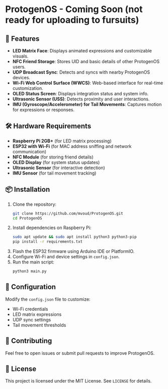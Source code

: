 # ProtogenOS - Coming Soon (not ready for uploading to fursuits)

## 🚀 Features
- **LED Matrix Face**: Displays animated expressions and customizable visuals.
- **NFC Friend Storage**: Stores UID and basic details of other ProtogenOS users.
- **UDP Broadcast Sync**: Detects and syncs with nearby ProtogenOS devices.
- **Wi-Fi Web Control Surface (WWCS)**: Web-based interface for real-time customization.
- **OLED Status Screen**: Displays integration status and system info.
- **Ultrasonic Sensor (USS)**: Detects proximity and user interactions.
- **IMU (Gyroscope/Accelerometer) for Tail Movements**: Captures motion for expressions or responses.

## 🛠 Hardware Requirements
- **Raspberry Pi 2GB+** (for LED matrix processing)
- **ESP32 with Wi-Fi** (for MAC address sniffing and network communication)
- **NFC Module** (for storing friend details)
- **OLED Display** (for system status updates)
- **Ultrasonic Sensor** (for interactive detection)
- **IMU Sensor** (for tail movement tracking)

## 📦 Installation
1. Clone the repository:
   ```sh
   git clone https://github.com/mvoud/ProtogenOS.git
   cd ProtogenOS
   ```
2. Install dependencies on Raspberry Pi:
   ```sh
   sudo apt update && sudo apt install python3 python3-pip
   pip install -r requirements.txt
   ```
3. Flash the ESP32 firmware using Arduino IDE or PlatformIO.
4. Configure Wi-Fi and device settings in `config.json`.
5. Run the main script:
   ```sh
   python3 main.py
   ```

## 🔧 Configuration
Modify the `config.json` file to customize:
- Wi-Fi credentials
- LED matrix expressions
- UDP sync settings
- Tail movement thresholds

## 🤝 Contributing
Feel free to open issues or submit pull requests to improve ProtogenOS.

## 📜 License
This project is licensed under the MIT License. See `LICENSE` for details.
